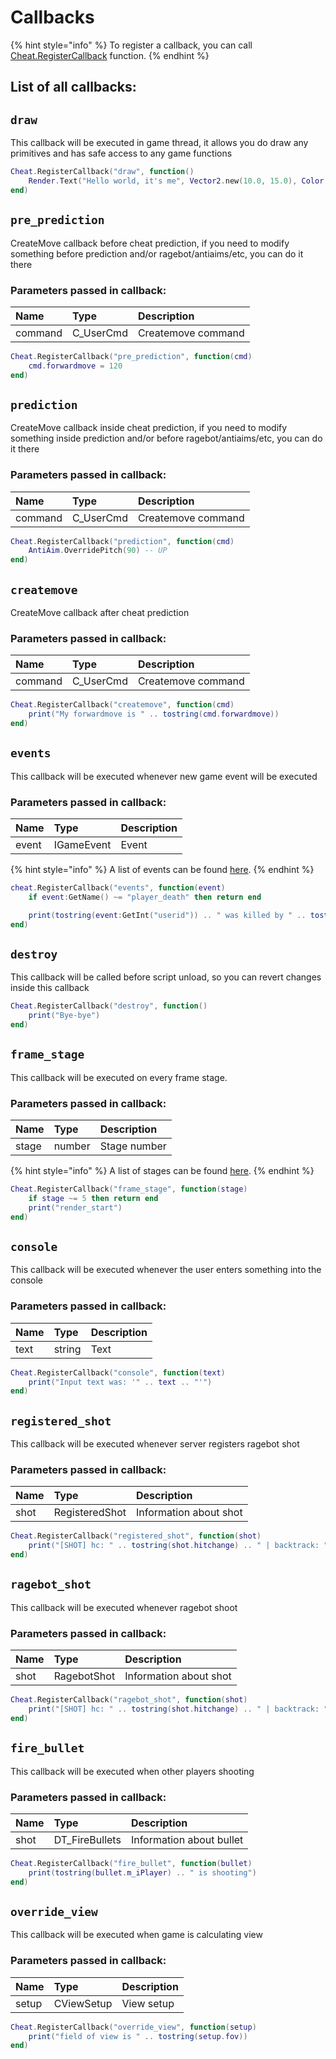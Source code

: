 # Callbacks

{% hint style="info" %}
To register a callback, you can call [Cheat.RegisterCallback](../classes/Cheat.md#registercallback) function.
{% endhint %}

## List of all callbacks:

## `draw`

This callback will be executed in game thread, it allows you do draw any primitives and has safe access to any game functions

```lua
Cheat.RegisterCallback("draw", function()
    Render.Text("Hello world, it's me", Vector2.new(10.0, 15.0), Color.new(1.0, 1.0, 1.0), 16)
end)
```

## `pre_prediction`

CreateMove callback before cheat prediction, if you need to modify something before prediction
and/or ragebot/antiaims/etc, you can do it there

### Parameters passed in callback:

| Name | Type | Description |
| :--- | :--- | :--- |
| command | C_UserCmd | Createmove command |

```lua
Cheat.RegisterCallback("pre_prediction", function(cmd)
    cmd.forwardmove = 120
end)
```

## `prediction`

CreateMove callback inside cheat prediction, if you need to modify something inside prediction
and/or before ragebot/antiaims/etc, you can do it there

### Parameters passed in callback:

| Name | Type | Description |
| :--- | :--- | :--- |
| command | C_UserCmd | Createmove command |

```lua
Cheat.RegisterCallback("prediction", function(cmd)
    AntiAim.OverridePitch(90) -- UP
end)
```

## `createmove`

CreateMove callback after cheat prediction

### Parameters passed in callback:

| Name | Type | Description |
| :--- | :--- | :--- |
| command | C_UserCmd | Createmove command |

```lua
Cheat.RegisterCallback("createmove", function(cmd)
    print("My forwardmove is " .. tostring(cmd.forwardmove))
end)
```

## `events`

This callback will be executed whenever new game event will be executed

### Parameters passed in callback:

| Name | Type | Description |
| :--- | :--- | :--- |
| event | IGameEvent | Event |

{% hint style="info" %}
A list of events can be found [here](https://wiki.alliedmods.net%20Counter-Strike:_Global_Offensive_Events).
{% endhint %}

```lua
cheat.RegisterCallback("events", function(event)
    if event:GetName() ~= "player_death" then return end

    print(tostring(event:GetInt("userid")) .. " was killed by " .. tostring(event:GetInt("attacker")))
end)
```

## `destroy`

This callback will be called before script unload, so you can revert changes inside this callback

```lua
Cheat.RegisterCallback("destroy", function()
    print("Bye-bye")
end)
```

## `frame_stage`

This callback will be executed on every frame stage.

### Parameters passed in callback:

| Name | Type | Description |
| :--- | :--- | :--- |
| stage | number | Stage number |

{% hint style="info" %}
A list of stages can be found [here](source_engine_enums.md#stages).
{% endhint %}

```lua
Cheat.RegisterCallback("frame_stage", function(stage)
    if stage ~= 5 then return end
    print("render_start")
end)
```

## `console`

This callback will be executed whenever the user enters something into the console

### Parameters passed in callback:

| Name | Type | Description |
| :--- | :--- | :--- |
| text | string | Text |

```lua
Cheat.RegisterCallback("console", function(text)
    print("Input text was: '" .. text .. "'")
end)
```

## `registered_shot`

This callback will be executed whenever server registers ragebot shot

### Parameters passed in callback:

| Name | Type | Description |
| :--- | :--- | :--- |
| shot | RegisteredShot | Information about shot |

```lua
Cheat.RegisterCallback("registered_shot", function(shot)
    print("[SHOT] hc: " .. tostring(shot.hitchange) .. " | backtrack: " .. tostring(shot.backtrack) .. " | hitgroup: " .. tostring(shot.hitgroup) .. " | damage: " .. tostring(shot.damage) .. " | target: " .. tostring(shot.target_index))
end)
```

## `ragebot_shot`

This callback will be executed whenever ragebot shoot

### Parameters passed in callback:

| Name | Type | Description |
| :--- | :--- | :--- |
| shot | RagebotShot | Information about shot |

```lua
Cheat.RegisterCallback("ragebot_shot", function(shot)
    print("[SHOT] hc: " .. tostring(shot.hitchange) .. " | backtrack: " .. tostring(shot.backtrack) .. " | hitgroup: " .. tostring(shot.hitgroup) .. " | damage: " .. tostring(shot.damage) .. " | target: " .. tostring(shot.target_index))
end)
```

## `fire_bullet`

This callback will be executed when other players shooting

### Parameters passed in callback:

| Name | Type | Description |
| :--- | :--- | :--- |
| shot | DT_FireBullets | Information about bullet |

```lua
Cheat.RegisterCallback("fire_bullet", function(bullet)
    print(tostring(bullet.m_iPlayer) .. " is shooting")
end)
```

## `override_view`

This callback will be executed when game is calculating view

### Parameters passed in callback:

| Name | Type | Description |
| :--- | :--- | :--- |
| setup | CViewSetup | View setup |

```lua
Cheat.RegisterCallback("override_view", function(setup)
    print("field of view is " .. tostring(setup.fov))
end)
```
